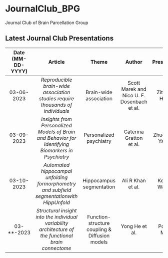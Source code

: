 # JournalClub_BPG
Journal Club of Brain Parcellation Group


Latest Journal Club Presentations 
---
Date (MM-DD-YYYY)| Article | Theme | Author | Presenter | Presentation Link
:---: | :---: | :---: | :---: | :---: | :---:
03-06-2023 | *Reproducible brain-wide association studies require thousands of individuals* | Brain-wide association | Scott Marek and Nico U. F. Dosenbach <br> et al. | Ziteng <br> Han | [Paper](https://www.nature.com/articles/s41586-022-04492-9), [Thread](https://twitter.com/tervoclemmensb/status/1504145481584287746?s=20), [Notes](https://1drv.ms/b/s!Ar0MIpKX-YBo5TkS7E1iLR5kdPUV?e=9fbrwU)
03-09-2023 | *Insights from Personalized Models of Brain and Behavior for Identifying Biomarkers in Psychiatry* | Personalized psychiatry | Caterina Gratton <br> et al. | Zhuoying Yang | [Paper](https://psyarxiv.com/48u5r/), [Thread](https://twitter.com/KrausBt/status/1631747056552345604?s=20)
03-10-2023 | *Automated hippocampal unfolding formorphometry and subfield segmentationwith HippUnfold* | Hippocampus segmentation | Ali R Khan <br> et al. | Kexin <br> Wang | [Paper](https://elifesciences.org/articles/77945), [Thread](https://twitter.com/jordandekraker/status/1612893063545819154?s=20)
03-**-2023 | *Structural insight into the individual variability architecture of the functional brain connectome* | Function-structure coupling & Diffusion models | Yong He et al. | Pony <br> Ma | [Paper](https://www.sciencedirect.com/science/article/pii/S1053811922005067), [Thread](https://twitter.com/HeLabBNU/status/1542681880708800513?s=20)
